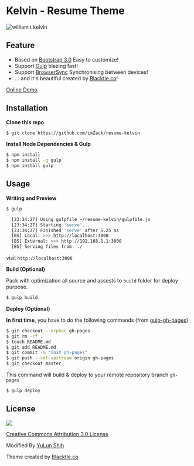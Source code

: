 Kelvin - Resume Theme
=====================

![william t kelvin](https://cloud.githubusercontent.com/assets/690703/4290929/0552ac22-3dc0-11e4-88a6-1ab8c245aab2.png)

Feature
-------
- Based on [Bootstrap 3.0]() Easy to customize!
- Support [Gulp](gulpjs.com)  blazing fast!
- Support [BrowserSync](http://www.browsersync.io/) Synchronising between devices!
- ... and it's beautiful created by [Blacktie.co](http://blacktie.co)!


[Online Demo](http://imZack.github.io/resume-kelvin)


Installation
------------
**Clone this repo**
```bash
$ git clone https://github.com/imZack/resume-kelvin
```


**Install Node Dependencies & Gulp**
```bash
$ npm install
$ npm install -g gulp
$ npm install gulp
```


Usage
-----
**Writing and Preview**

```bash
$ gulp

  [23:34:27] Using gulpfile ~/resume-kelvin/gulpfile.js
  [23:34:27] Starting 'serve'...
  [23:34:27] Finished 'serve' after 5.25 ms
  [BS] Local: >>> http://localhost:3000
  [BS] External: >>> http://192.168.1.1:3000
  [BS] Serving files from: ./

```
visit `http://localhost:3000`


**Build (Optional)**

Pack with optimization all source and assests to `build` folder for deploy purpose.

```bash
$ gulp build
```


**Deploy (Optional)**

**In first time**, you have to do the following commands (from [gulp-gh-pages](https://github.com/rowoot/gulp-gh-pages#usage))

```bash
$ git checkout --orphan gh-pages
$ git rm -rf .
$ touch README.md
$ git add README.md
$ git commit -m "Init gh-pages"
$ git push --set-upstream origin gh-pages
$ git checkout master
```

This command will build & deploy to your remote repository branch `gh-pages` 

```bash
$ gulp deploy
```


License
-------
![](https://i.creativecommons.org/l/by/3.0/88x31.png)

[Creative Commons Attribution 3.0 License](http://creativecommons.org/licenses/by/3.0/)

Modified By [YuLun Shih](http://yulun.me)

Theme created by [Blacktie.co](http://blacktie.co)
